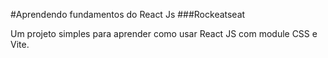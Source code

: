 #Aprendendo fundamentos do React Js
###Rockeatseat

Um projeto simples para aprender como usar React JS com module CSS e Vite.
